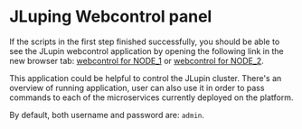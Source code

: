 # JLuping Webcontrol panel

If the scripts in the first step finished successfully, you should be able to see the JLupin webcontrol application by opening the following link in the new browser tab:
[webcontrol for NODE_1](https://[[HOST_SUBDOMAIN]]-8888-[[KATACODA_HOST]].environments.katacoda.com/webcontrol/)
or
[webcontrol for NODE_2](https://[[HOST_SUBDOMAIN]]-18888-[[KATACODA_HOST]].environments.katacoda.com/webcontrol/).

This application could be helpful to control the JLupin cluster. There's an overview of running application, user can also use it in order to pass commands to each of the microservices currently deployed on the platform.

By default, both username and password are: `admin`.
